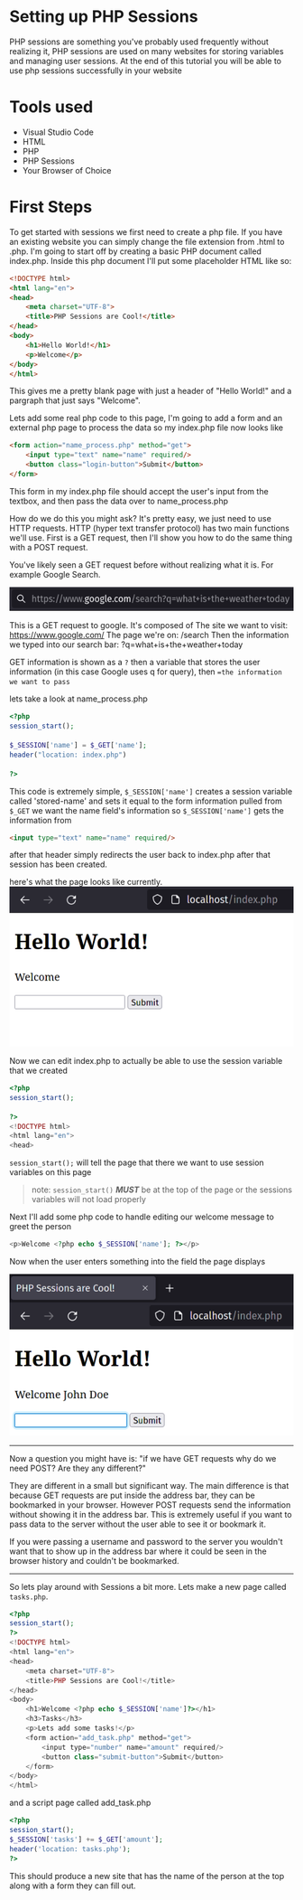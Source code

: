 # Setting up PHP Sessions
PHP sessions are something you've probably used frequently without realizing it, PHP sessions are used on many websites for storing variables and managing user sessions. At the end of this tutorial you will be able to use php sessions successfully in your website

# Tools used
- Visual Studio Code
- HTML
- PHP
- PHP Sessions
- Your Browser of Choice

# First Steps
To get started with sessions we first need to create a php file. If you have an existing website you can simply change the file extension from .html to .php. I'm going to start off by creating a basic PHP document called index.php. Inside this php document I'll put some placeholder HTML like so:
```html
<!DOCTYPE html>
<html lang="en">
<head>
    <meta charset="UTF-8">
    <title>PHP Sessions are Cool!</title>
</head>
<body>
    <h1>Hello World!</h1>
    <p>Welcome</p>
</body>
</html>
```
This gives me a pretty blank page with just a header of "Hello World!" and a pargraph that just says "Welcome".

Lets add some real php code to this page, I'm going to add a form and an external php page to process the data so my index.php file now looks like

```html
<form action="name_process.php" method="get">
    <input type="text" name="name" required/>
    <button class="login-button">Submit</button>
</form>
```
This form in my index.php file should accept the user's input from the textbox, and then pass the data over to name_process.php

How do we do this you might ask? It's pretty easy, we just need to use HTTP requests. HTTP (hyper text transfer protocol) has two main functions we'll use. First is a GET request, then I'll show you how to do the same thing with a POST request.

You've likely seen a GET request before without realizing what it is. For example Google Search.

![google search for "what is the weather"](/images/googleSearch.png)

This is a GET request to google. It's composed of
The site we want to visit: https://www.google.com/
The page we're on: /search
Then the information we typed into our search bar: ?q=what+is+the+weather+today

GET information is shown as a `?` then a variable that stores the user information (in this case Google uses q for query), then `=the information we want to pass`

lets take a look at name_process.php
```php
<?php 
session_start();

$_SESSION['name'] = $_GET['name'];
header("location: index.php")

?>
```
This code is extremely simple, `$_SESSION['name']` creates a session variable called 'stored-name' and sets it equal to the form information pulled from `$_GET` we want the name field's information so `$_SESSION['name']` gets the information from 
```html
<input type="text" name="name" required/>
```
after that header simply redirects the user back to index.php after that session has been created.

here's what the page looks like currently.
![an image of a blank website with an empty form](/images/1.png)

Now we can edit index.php to actually be able to use the session variable that we created
```php
<?php 
session_start();

?>
<!DOCTYPE html>
<html lang="en">
<head>
```
`session_start();` will tell the page that there we want to use session variables on this page
> note: `session_start()` ***MUST*** be at the top of the page or the sessions variables will not load properly

Next I'll add some php code to handle editing our welcome message to greet the person

```php
<p>Welcome <?php echo $_SESSION['name']; ?></p>
```
Now when the user enters something into the field the page displays

![an image of our welcome text now displaying welcome John Doe](/images/2.png)

--- 

Now a question you might have is: "if we have GET requests why do we need POST? Are they any different?"

They are different in a small but significant way. The main difference is that because GET requests are put inside the address bar, they can be bookmarked in your browser. However POST requests send the information without showing it in the address bar. This is extremely useful if you want to pass data to the server without the user able to see it or bookmark it.

If you were passing a username and password to the server you wouldn't want that to show up in the address bar where it could be seen in the browser history and couldn't be bookmarked.

---
So lets play around with Sessions a bit more. Lets make a new page called `tasks.php`.
```php
<?php 
session_start();
?>
<!DOCTYPE html>
<html lang="en">
<head>
    <meta charset="UTF-8">
    <title>PHP Sessions are Cool!</title>
</head>
<body>
    <h1>Welcome <?php echo $_SESSION['name']?></h1>
    <h3>Tasks</h3>
    <p>Lets add some tasks!</p>
    <form action="add_task.php" method="get">
        <input type="number" name="amount" required/>
        <button class="submit-button">Submit</button>
    </form>
</body>
</html>
```
and a script page called add_task.php
```php
<?php
session_start();
$_SESSION['tasks'] += $_GET['amount'];
header('location: tasks.php');
?>
```
This should produce a new site that has the name of the person at the top along with a form they can fill out. 
